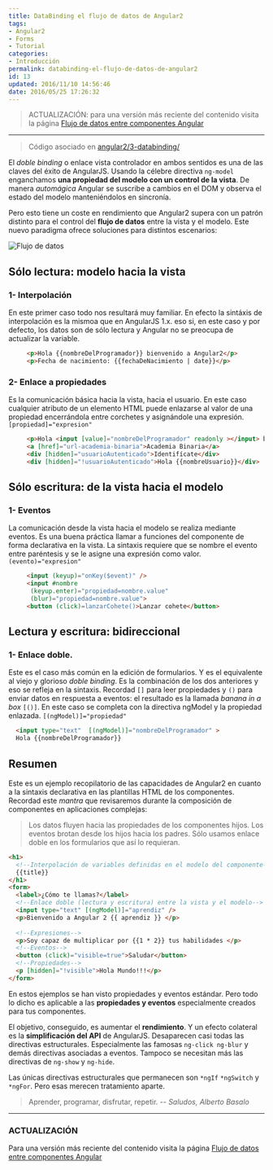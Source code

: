 ```yaml
---
title: DataBinding el flujo de datos de Angular2
tags:  
- Angular2
- Forms
- Tutorial
categories:
- Introducción 
permalink: databinding-el-flujo-de-datos-de-angular2
id: 13
updated: 2016/11/10 14:56:46
date: 2016/05/25 17:26:32
---
```


> ACTUALIZACIÓN: para una versión más reciente del contenido visita la página [Flujo de datos entre componentes Angular](../flujo-de-datos-entre-componentes-angular/)

---

> Código asociado en [angular2/3-databinding/](https://github.com/AcademiaBinaria/angular2/tree/master/3-databinding) 

El *doble binding* o enlace vista controlador en ambos sentidos es una de las claves del éxito de AngularJS. Usando la célebre directiva `ng-model` enganchamos **una propiedad del modelo con un control de la vista**. De manera *automágica* Angular se suscribe a cambios en el DOM y observa el estado del modelo manteniéndolos en sincronía. 

Pero esto tiene un coste en rendimiento que Angular2 supera con un patrón distinto para el control del **flujo de datos** entre la vista y el modelo. Este nuevo paradigma ofrece soluciones para distintos escenarios:

![Flujo de datos](/images/ng2-Flujo-de-datos.jpg)

<!-- more -->

## Sólo lectura: modelo hacia la vista
### 1- Interpolación
En este primer caso todo nos resultará muy familiar. En efecto la sintáxis de interpolación es la mismoa que en AngularJS 1.x. eso si, en este caso y por defecto, los datos son de sólo lectura y Angular no se preocupa de actualizar la variable.
```html
     <p>Hola {{nombreDelProgramador}} bienvenido a Angular2</p>
     <p>Fecha de nacimiento: {{fechaDeNacimiento | date}}</p>
```
### 2- Enlace a propiedades
Es la comunicación básica hacia la vista, hacia el usuario. En este caso cualquier atributo de un elemento HTML puede enlazarse al valor de una propiedad encerrándola entre corchetes y asignándole una expresión. `[propiedad]="expresion"`
```html
     <p>Hola <input [value]="nombreDelProgramador" readonly ></input> bienvenido a Angular2</p>
     <a [href]="url-academia-binaria">Academia Binaria</a>
     <div [hidden]="usuarioAutenticado">Identifícate</div>     
     <div [hidden]="!usuarioAutenticado">Hola {{nombreUsuario}}</div>
```

## Sólo escritura: de la vista hacia el modelo
### 1- Eventos
La comunicación desde la vista hacia el modelo se realiza mediante eventos. Es una buena práctica llamar a funciones del componente de forma declarativa en la vista. 
La sintaxis requiere que se nombre el evento entre paréntesis y se le asigne una expresión como valor. `(evento)="expresion"`
```html
     <input (keyup)="onKey($event)" />
     <input #nombre
      (keyup.enter)="propiedad=nombre.value"
      (blur)="propiedad=nombre.value">
     <button (click)=lanzarCohete()>Lanzar cohete</button>
```
## Lectura y escritura: bidireccional
### 1- Enlace doble.
Este es el caso más común en la edición de formularios. Y es el equivalente al viejo y glorioso *doble binding*. Es la combinación de los dos anteriores y eso se refleja en la sintaxis. Recordad `[]` para leer propiedades y `()` para enviar datos en respuesta a eventos: el resultado es la llamada *banana in a box* `[()]`. En este caso se completa con la directiva ngModel y la propiedad enlazada. `[(ngModel)]="propiedad"`
```html
  <input type="text"  [(ngModel)]="nombreDelProgramador" >
  Hola {{nombreDelProgramador}}
```

## Resumen
Este es un ejemplo recopilatorio de las capacidades de Angular2 en cuanto a la sintaxis declarativa en las plantillas HTML de los componentes. Recordad este *mantra* que revisaremos durante la composición de componentes en aplicaciones complejas:
> Los datos fluyen hacia las propiedades de los componentes hijos. Los eventos brotan desde los hijos hacia los padres. Sólo usamos enlace doble en los formularios que así lo requieran.

```html
<h1>
  <!--Interpolación de variables definidas en el modelo del componente-->
  {{title}}
</h1>
<form>
  <label>¿Cómo te llamas?</label>
  <!--Enlace doble (lectura y escritura) entre la vista y el modelo-->
  <input type="text" [(ngModel)]="aprendiz" />
  <p>Bienvenido a Angular 2 {{ aprendiz }} </p>
  
  <!--Expresiones-->
  <p>Soy capaz de multiplicar por {{1 * 2}} tus habilidades </p>
  <!--Eventos-->
  <button (click)="visible=true">Saludar</button>
  <!--Propiedades-->
  <p [hidden]="!visible">Hola Mundo!!!</p>
</form>
```

En estos ejemplos se han visto propiedades y eventos estándar. Pero todo lo dicho es aplicable a las **propiedades y eventos** especialmente creados para tus componentes.

El objetivo, conseguido, es aumentar el **rendimiento**. Y un efecto colateral es la **simplificación del API** de AngularJS. Desaparecen casi todas las directivas estructurales. Especialmente las famosas `ng-click ng-blur` y demás directivas asociadas a eventos. Tampoco se necesitan más las directivas de `ng-show` y `ng-hide`.

Las únicas directivas estructurales que permanecen son `*ngIf` `*ngSwitch` y `*ngFor`. Pero esas merecen tratamiento aparte.

> Aprender, programar, disfrutar, repetir.
> -- <cite>Saludos, Alberto Basalo</cite>

---

### ACTUALIZACIÓN

Para una versión más reciente del contenido visita la página [Flujo de datos entre componentes Angular](../flujo-de-datos-entre-componentes-angular/)